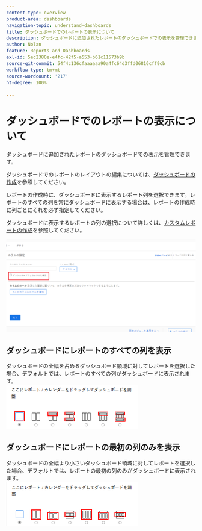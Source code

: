 ```yaml
---
content-type: overview
product-area: dashboards
navigation-topic: understand-dashboards
title: ダッシュボードでのレポートの表示について
description: ダッシュボードに追加されたレポートのダッシュボードでの表示を管理できます。
author: Nolan
feature: Reports and Dashboards
exl-id: 5ec2380e-e4fc-42f5-a553-b61c11573b9b
source-git-commit: 54f4c136cfaaaaaa90a4fc64d3ffd06816cff9cb
workflow-type: tm+mt
source-wordcount: '217'
ht-degree: 100%

---
```


# ダッシュボードでのレポートの表示について

ダッシュボードに追加されたレポートのダッシュボードでの表示を管理できます。

ダッシュボードでのレポートのレイアウトの編集については、[ダッシュボードの作成](../../../reports-and-dashboards/dashboards/creating-and-managing-dashboards/create-dashboard.md)を参照してください。

レポートの作成時に、ダッシュボードに表示するレポート列を選択できます。レポートのすべての列を常にダッシュボードに表示する場合は、レポートの作成時に列ごとにそれを必ず指定してください。

ダッシュボードに表示するレポートの列の選択について詳しくは、[カスタムレポートの作成](../../../reports-and-dashboards/reports/creating-and-managing-reports/create-custom-report.md)を参照してください。

![ダッシュボードに表示するためのオプション](assets/show-in-dashboard.png)

## ダッシュボードにレポートのすべての列を表示

ダッシュボードの全幅を占めるダッシュボード領域に対してレポートを選択した場合、デフォルトでは、レポートのすべての列がダッシュボードに表示されます。\
![すべての列を表示するためのオプション](assets/qs-dashboard-full-reports-350x118.png)

## ダッシュボードにレポートの最初の列のみを表示

ダッシュボードの全幅より小さいダッシュボード領域に対してレポートを選択した場合、デフォルトでは、レポートの最初の列のみがダッシュボードに表示されます。\
![最初の列を表示するためのオプション](assets/qs-dashboard-truncated-reports-350x118.png)

